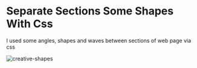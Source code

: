 # Separate Sections Some Shapes With Css

I used some angles, shapes and waves between sections of web page via css


![creative-shapes](https://user-images.githubusercontent.com/30315981/216070889-4fcb3f83-4f42-4f9d-a6e4-75375e71b73d.jpg)
